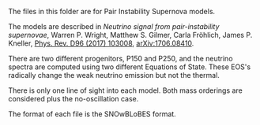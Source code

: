 The files in this folder are for Pair Instability Supernova models. 

The models are described in *Neutrino signal from pair-instability supernovae*, Warren P. Wright, Matthew S. Gilmer, Carla Fröhlich, James P. Kneller, [Phys. Rev. D96 (2017) 103008](https://journals.aps.org/prd/abstract/10.1103/PhysRevD.96.103008), [arXiv:1706.08410](https://arxiv.org/abs/1706.08410).


There are two different progenitors, P150 and P250, and the neutrino spectra are computed using two different Equations of State. These EOS's radically change the weak neutrino emission but not the thermal. 

There is only one line of sight into each model. Both mass orderings are considered plus the no-oscillation case.

The format of each file is the SNOwBLoBES format.
